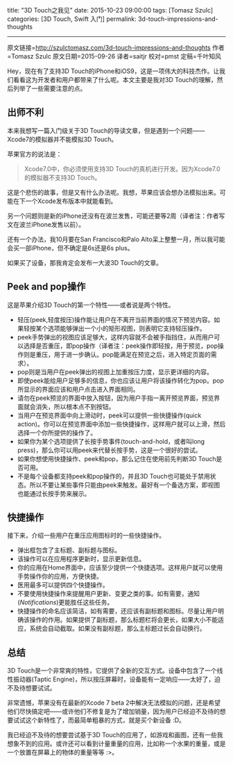 title: "3D Touch之我见"
date: 2015-10-23 09:00:00
tags: [Tomasz Szulc]
categories: [3D Touch, Swift 入门]
permalink: 3d-touch-impressions-and-thoughts

------
原文链接=http://szulctomasz.com/3d-touch-impressions-and-thoughts
作者=Tomasz Szulc
原文日期=2015-09-26
译者=saitjr
校对=pmst
定稿=千叶知风

Hey，现在有了支持3D Touch的iPhone和iOS9，这是一项伟大的科技杰作。让我们看看这为开发者和用户都带来了什么呢。本文主要是我对3D Touch的理解，然后列举了一些需要注意的点。

<!--more-->

## 出师不利

本来我想写一篇入门级关于3D Touch的导读文章，但是遇到一个问题——Xcode7的模拟器并不能模拟3D Touch。

苹果官方的说法是：

> Xcode7.0中，你必须使用支持3D Touch的真机进行开发。因为Xcode7.0的模拟器不支持3D Touch。

这是个悲伤的故事，但是又有什么办法呢。我想，苹果应该会想办法模拟出来。可能在下一个Xcode发布版本中就能看到。

另一个问题则是新的iPhone还没有在波兰发售，可能还要等2周（译者注：作者写文在波兰iPhone发售以前）。

还有一个办法，我10月要在San Francisco和Palo Alto呆上整整一月，所以我可能会买一部iPhone，但不确定是6s还是6s plus。

如果买了设备，那我肯定会发布一大波3D Touch的文章。

## Peek and pop操作

这是苹果介绍3D Touch的第一个特性——或者说是两个特性。

-   轻压(peek,轻度按压)操作能让用户在不离开当前界面的情况下预览内容。如果轻按某个选项能够弹出一个小的矩形视图，则表明它支持轻压操作。
-   peek手势弹出的视图应该足够大，这样内容就不会被手指挡住，从而用户可以选择是否重压，即pop操作（译者注：peek操作即轻按，用于预览，pop操作则是重压，用于进一步确认。pop能满足在预览之后，进入特定页面的需求）。
-   pop则是当用户在peek弹出的视图上加重按压力度，显示更详细的内容。
-   即使peek能给用户足够多的信息，你也应该让用户将该操作转化为pop。pop所显示的界面应该和用户点击进入界面相同。
-   请勿在peek预览的界面中放入按钮，因为用户手指一离开预览界面，预览界面就会消失，所以根本点不到按钮。
-   当用户在预览界面中向上滑动时，peek可以提供一些快捷操作(quick action)。你可以在预览界面中添加一些快捷操作，这样用户就可以上滑，然后选择一个你所提供的操作了。
-   如果你为某个选项提供了长按手势事件(touch-and-hold，或者叫long press)，那么你可以用peek来代替长按手势，这是一个很好的尝试。
-   如果你想使用快捷操作、peek和pop，那么记住在使用前先判断3D Touch是否可用。
-   不是每个设备都支持peek和pop操作的，并且3D Touch也可能处于禁用状态。所以不要让某些事件只能由peek来触发。最好有一个备选方案，即视图也能通过长按手势来展示。

## 快捷操作

接下来，介绍一些用户在重压应用图标时的一些快捷操作。

-   弹出框包含了主标题、副标题与图标。
-   该操作可以在应用程序更新时，显示更新信息。
-   你的应用在Home界面中，应该至少提供一个快捷选项。这样用户就可以使用手势操作你的应用，方便快捷。
-   医用最多可以提供四个快捷操作。
-   不要使用快捷操作来提醒用户更新、变更之类的事。如有需要，通知(*Notifications*)更能胜任这些任务。
-   快捷操作的命名应该简洁，如有需要，还应该有副标题和图标。尽量让用户明确该操作的作用。如果提供了副标题，那么标题栏将会更长，如果大小不能适应，系统会自动截取。如果没有副标题，那么主标题过长会自动换行。

## 总结

3D Touch是一个非常爽的特性，它提供了全新的交互方式。设备中包含了一个线性振动器(Taptic Engine)，所以按压屏幕时，设备能有一定响应——太好了，迫不及待想要试试。

非常遗憾，苹果没有在最新的Xcode 7 beta 2中解决无法模拟的问题，还是希望他们尽快搞定吧——或许他们不修复是为了增加销量，因为用户已经迫不及待的想要试试这个新特性了，而最简单粗暴的方式，就是买个新设备 :D。

我已经迫不及待的想要尝试基于3D Touch的应用了，如游戏和画图，还有一些我想象不到的应用。或许还可以看到计量重量的应用，比如称一个水果的重量，或是一个放置在屏幕上的物体的重量等等 :>。